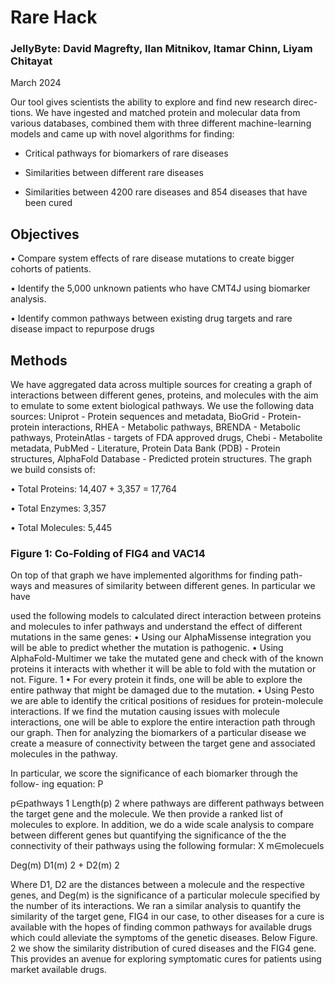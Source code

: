 # Rare Hack

### JellyByte: David Magrefty, Ilan Mitnikov, Itamar Chinn, Liyam Chitayat

March 2024

Our tool gives scientists the ability to explore and find new research direc-
tions. We have ingested and matched protein and molecular data from various
databases, combined them with three different machine-learning models and
came up with novel algorithms for finding:  

  * Critical pathways for biomarkers of rare diseases  

  * Similarities between different rare diseases  

  * Similarities between 4200 rare diseases and 854 diseases that have been cured  

## Objectives
• Compare system effects of rare disease mutations to create bigger cohorts of patients.  

• Identify the 5,000 unknown patients who have CMT4J using biomarker analysis.  

• Identify common pathways between existing drug targets and rare disease impact to repurpose drugs  

## Methods

We have aggregated data across multiple sources for creating a graph of interactions between different genes, proteins, and molecules with the aim to emulate to
some extent biological pathways. We use the following data sources: Uniprot - Protein sequences and metadata, BioGrid - Protein-protein interactions, RHEA - Metabolic pathways, BRENDA - Metabolic pathways, ProteinAtlas - targets
of FDA approved drugs, Chebi - Metabolite metadata, PubMed - Literature, Protein Data Bank (PDB) - Protein structures, AlphaFold Database - Predicted protein structures.
The graph we build consists of:  

• Total Proteins: 14,407 + 3,357 = 17,764  

• Total Enzymes: 3,357  

• Total Molecules: 5,445  


### Figure 1: Co-Folding of FIG4 and VAC14

On top of that graph we have implemented algorithms for finding path-
ways and measures of similarity between different genes. In particular we have

used the following models to calculated direct interaction between proteins and
molecules to infer pathways and understand the effect of different mutations in
the same genes:
• Using our AlphaMissense integration you will be able to predict whether
the mutation is pathogenic.
• Using AlphaFold-Multimer we take the mutated gene and check with of
the known proteins it interacts with whether it will be able to fold with
the mutation or not. Figure. 1
• For every protein it finds, one will be able to explore the entire pathway
that might be damaged due to the mutation.
• Using Pesto we are able to identify the critical positions of residues for
protein-molecule interactions. If we find the mutation causing issues with
molecule interactions, one will be able to explore the entire interaction
path through our graph.
Then for analyzing the biomarkers of a particular disease we create a measure of
connectivity between the target gene and associated molecules in the pathway.

In particular, we score the significance of each biomarker through the follow-
ing equation: P

p∈pathways
1
Length(p)
2 where pathways are different pathways
between the target gene and the molecule. We then provide a ranked list of
molecules to explore.
In addition, we do a wide scale analysis to compare between different genes
but quantifying the significance of the the connectivity of their pathways using
the following formular:
X
m∈molecuels

Deg(m)
D1(m)
2 + D2(m)
2

Where D1, D2 are the distances between a molecule and the respective genes,
and Deg(m) is the significance of a particular molecule specified by the number
of its interactions.
We ran a similar analysis to quantify the similarity of the target gene, FIG4
in our case, to other diseases for a cure is available with the hopes of finding
common pathways for available drugs which could alleviate the symptoms of
the genetic diseases.
Below Figure. 2 we show the similarity distribution of cured diseases and
the FIG4 gene. This provides an avenue for exploring symptomatic cures for
patients using market available drugs.
